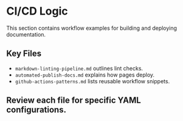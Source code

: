 # CI/CD Logic

This section contains workflow examples for building and deploying documentation.

## Key Files
- `markdown-linting-pipeline.md` outlines lint checks.
- `automated-publish-docs.md` explains how pages deploy.
- `github-actions-patterns.md` lists reusable workflow snippets.

Review each file for specific YAML configurations.
---

